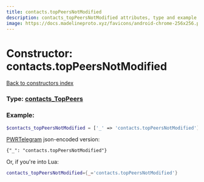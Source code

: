 ```yaml
---
title: contacts.topPeersNotModified
description: contacts_topPeersNotModified attributes, type and example
image: https://docs.madelineproto.xyz/favicons/android-chrome-256x256.png
---
```

# Constructor: contacts.topPeersNotModified  
[Back to constructors index](index.md)






### Type: [contacts\_TopPeers](../types/contacts_TopPeers.md)


### Example:

```php
$contacts_topPeersNotModified = ['_' => 'contacts.topPeersNotModified'];
```  

[PWRTelegram](https://pwrtelegram.xyz) json-encoded version:

```
{"_": "contacts.topPeersNotModified"}
```


Or, if you're into Lua:

```lua
contacts_topPeersNotModified={_='contacts.topPeersNotModified'}

```


